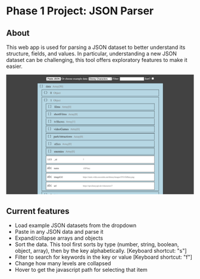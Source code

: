 # Phase 1 Project: JSON Parser

## About

This web app is used for parsing a JSON dataset to better understand its structure, fields, and values. In particular, understanding a new JSON dataset can be challenging, this tool offers exploratory features to make it easier.

![](/src/images/json-parser-tool-screenshot.png)

## Current features

- Load example JSON datasets from the dropdown
- Paste in any JSON data and parse it
- Expand/collapse arrays and objects
- Sort the data. This tool first sorts by type (number, string, boolean, object, array), then by the key alphabetically. \[Keyboard shortcut: "s"\]
- Filter to search for keywords in the key or value  \[Keyboard shortcut: "f"\]
- Change how many levels are collapsed
- Hover to get the javascript path for selecting that item
